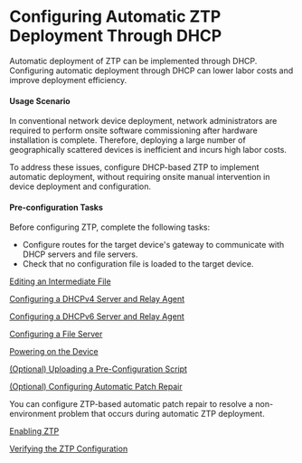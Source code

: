 Configuring Automatic ZTP Deployment Through DHCP
=================================================

Automatic deployment of ZTP can be implemented through DHCP. Configuring automatic deployment through DHCP can lower labor costs and improve deployment efficiency.

#### Usage Scenario

In conventional network device deployment, network administrators are required to perform onsite software commissioning after hardware installation is complete. Therefore, deploying a large number of geographically scattered devices is inefficient and incurs high labor costs.

To address these issues, configure DHCP-based ZTP to implement automatic deployment, without requiring onsite manual intervention in device deployment and configuration.


#### Pre-configuration Tasks

Before configuring ZTP, complete the following tasks:

* Configure routes for the target device's gateway to communicate with DHCP servers and file servers.
* Check that no configuration file is loaded to the target device.


[Editing an Intermediate File](../../../../software/nev8r10_vrpv8r16/user/ne/dc_ne_ztp_cfg_0004.html)



[Configuring a DHCPv4 Server and Relay Agent](../../../../software/nev8r10_vrpv8r16/user/ne/dc_ne_ztp_cfg_0005.html)



[Configuring a DHCPv6 Server and Relay Agent](../../../../software/nev8r10_vrpv8r16/user/ne/dc_ne_ztp_cfg_0012.html)



[Configuring a File Server](../../../../software/nev8r10_vrpv8r16/user/ne/dc_ne_ztp_cfg_0006.html)



[Powering on the Device](../../../../software/nev8r10_vrpv8r16/user/ne/dc_ne_ztp_cfg_0007.html)



[(Optional) Uploading a Pre-Configuration Script](../../../../software/nev8r10_vrpv8r16/user/ne/dc_ne_ztp_cfg_0011_01.html)



[(Optional) Configuring Automatic Patch Repair](../../../../software/nev8r10_vrpv8r16/user/ne/dc_ne_ztp_cfg_0013.html)

You can configure ZTP-based automatic patch repair to resolve a non-environment problem that occurs during automatic ZTP deployment.

[Enabling ZTP](../../../../software/nev8r10_vrpv8r16/user/ne/dc_ne_ztp_cfg_0003.html)



[Verifying the ZTP Configuration](../../../../software/nev8r10_vrpv8r16/user/ne/dc_ne_ztp_cfg_0008.html)